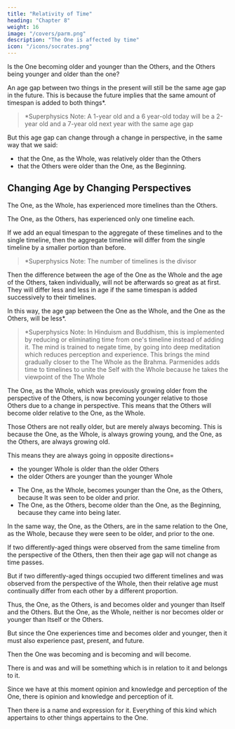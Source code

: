 ```yaml
---
title: "Relativity of Time"
heading: "Chapter 8"
weight: 16
image: "/covers/parm.png"
description: "The One is affected by time"
icon: "/icons/socrates.png"
---
```


<!-- And that which differs in age from some other less than formerly, from being older will become younger in relation to that other than which it was older.

And if the one becomes younger the others aforesaid will become older than they were before, in relation to the one.

Then that which had become younger becomes older relatively to that which previously had become and was older; 

it never really is older, but is always becoming, for the one is always growing on the side of youth and the other on the side of age. 
 -->

Is the One becoming older and younger than the Others, and the Others being younger and older than the one?

An age gap between two things in the present will still be the same age gap in the future. This is because the future implies that the same amount of timespan is added to both things*.


> *Superphysics Note: A 1-year old and a 6 year-old today will be a 2-year old and a 7-year old next year with the same age gap


But this age gap can change through a change in perspective, in the same way that we said:
- that the One, as the Whole, was relatively older than the Others
- that the Others were older than the One, as the Beginning.  


## Changing Age by Changing Perspectives

The One, as the Whole, has experienced more timelines than the Others.

The One, as the Others, has experienced only one timeline each.

If we add an equal timespan to the aggregate of these timelines and to the single timeline, then the aggregate timeline will differ from the single timeline by a smaller portion than before.

> *Superphysics Note: The number of timelines is the divisor 


Then the difference between the age of the One as the Whole and the age of the Others, taken individually, will not be afterwards so great as at first. They will differ less and less in age if the same timespan is added successively to their timelines. 

In this way, the age gap between the One as the Whole, and the One as the Others, will be less*.


> *Superphysics Note: In Hinduism and Buddhism, this is implemented by reducing or eliminating time from one's timeline instead of adding it. The mind is trained to negate time, by going into deep meditation which reduces perception and experience. This brings the mind gradually closer to the The Whole as the Brahma. Parmenides adds time to timelines to unite the Self with the Whole because he takes the viewpoint of the The Whole


The One, as the Whole, which was previously growing older from the perspective of the Others, is now becoming younger relative to those Others due to a change in perspective. This means that the Others will become older relative to the One, as the Whole.

<!-- If the One, as the Whole, becomes younger, --> 

<!-- Then that which had become younger becomes older relatively to that which previously had become and was older; it never really is older, but is always becoming, for the one is always growing on the side of youth and the other on the side of age.

This means that by switching perspective from the One that is the Others, into the One that is Whole, the Others  -->

Those Others are not really older, but are merely always becoming. This is because the One, as the Whole, is always growing young, and the One, as the Others, are always growing old.

<!-- Then that which had become younger becomes older relatively to that which previously had become and was older;  -->

<!-- Similarly, the older One, as the Whole, is always becoming younger --> <!-- than the younger; --> This means they are always going in opposite directions= <!-- They become in ways the opposite to one another, --> 
- the younger Whole is older than the older Others
- the older Others are younger than the younger Whole

<!-- They cannot, however, have become; for if they had already become they would be and not merely become. 

But that is impossible; for they are always becoming both older and younger than one another=  -->

- The One, as the Whole, becomes younger than the One, as the Others, because It was seen to be older and prior. 
- The One, as the Others, become older than the One, as the Beginning, because they came into being later. 

In the same way, the One, as the Others, are in the same relation to the One, as the Whole, because they were seen to be older, and prior to the one.

If two differently-aged things were observed from the same timeline from the perspective of the Others, then then their age gap will not change as time passes. 

But if two differently-aged things occupied two different timelines and was observed from the perspective of the Whole, then their relative age must continually differ from each other by a different proportion.

Thus, the One, as the Others, is and becomes older and younger than Itself and the Others. But the One, as the Whole, neither is nor becomes older or younger than Itself or the Others.

But since the One experiences time and becomes older and younger, then it must also experience past, present, and future.

Then the One <!-- was and is and will be, and --> was becoming and is becoming and will become.

There is and was and will be something which is in relation to it and belongs to it.

Since we have at this moment opinion and knowledge and perception of the One, there is opinion and knowledge and perception of it.

Then there is a name and expression for it. Everything of this kind which appertains to other things appertains to the One.
